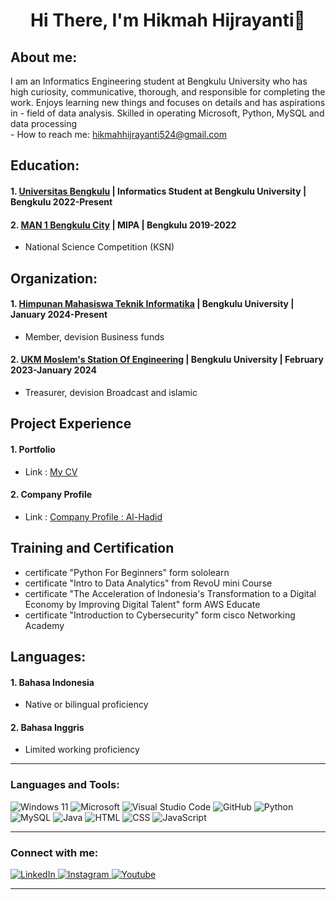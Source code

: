 # <h1 align="center">Hi There, I'm Hikmah Hijrayanti👋</h1>

## About me:
I am an Informatics Engineering student at Bengkulu University who has high curiosity, communicative, thorough, and
responsible for completing the work. Enjoys learning new things and focuses on details and has aspirations in -
field of data analysis. Skilled in operating Microsoft, Python, MySQL and data processing
<br /> - How to reach me: hikmahhijrayanti524@gmail.com 

## Education:
#### 1. [Universitas Bengkulu](https://www.unib.ac.id/) | Informatics Student at Bengkulu University | Bengkulu 2022-Present

#### 2. [MAN 1 Bengkulu City](https://manpk.man1modelbengkulu.sch.id/) | MIPA | Bengkulu 2019-2022
   - National Science Competition (KSN)

## Organization:
#### 1. [Himpunan Mahasiswa Teknik Informatika](https://himatifunib.org/) | Bengkulu University | January 2024-Present
   - Member, devision Business funds
#### 2. [UKM Moslem's Station Of Engineering](https://mostaneerftkbmunib.wordpress.com/author/mostaneerftkbmunib/) | Bengkulu University | February 2023-January 2024
   - Treasurer, devision Broadcast and islamic

## Project Experience
#### 1. Portfolio
   - Link : [My CV](https://hikmahhijrayanti.github.io/Hikmah.github.io/)
#### 2. Company Profile
   - Link : [Company Profile : Al-Hadid](https://hikmahhijrayanti.github.io/HikmahHijrayanti-Tugas-Responsi.github.io/index.html)

## Training and Certification
  - certificate "Python For Beginners" form sololearn
  - certificate "Intro to Data Analytics" from RevoU mini Course
  - certificate "The Acceleration of Indonesia's Transformation to a Digital Economy by Improving Digital Talent" form AWS Educate
  - certificate "Introduction to Cybersecurity" form cisco Networking Academy

## Languages:
#### 1. Bahasa Indonesia
   - Native or bilingual proficiency
#### 2. Bahasa Inggris
   - Limited working proficiency
---

### Languages and Tools:
![Windows 11](https://img.shields.io/badge/Windows%2011-%230079d5.svg?style=for-the-badge&logo=Windows%2011&logoColor=white)
![Microsoft](https://img.shields.io/badge/Microsoft-0078D4?style=for-the-badge&logo=microsoft&logoColor=white)
![Visual Studio Code](https://img.shields.io/badge/Visual%20Studio%20Code-0078d7.svg?style=for-the-badge&logo=visual-studio-code&logoColor=white)
![GitHub](https://img.shields.io/badge/-GitHub-181717?style=for-the-badge&logo=github)
![Python](https://img.shields.io/badge/python-3670A0?style=for-the-badge&logo=python&logoColor=ffdd54)
![MySQL](https://img.shields.io/badge/-MySQL-blue?style=for-the-badge&logo=mysql&logoColor=white)
![Java](https://img.shields.io/badge/java-%23ED8B00.svg?style=for-the-badge&logo=openjdk&logoColor=white)
![HTML](https://img.shields.io/badge/-HTML-CA4245?style=for-the-badge&logo=html5&logoColor=white)
![CSS](https://img.shields.io/badge/-CSS-3670A0?style=for-the-badge&logo=CSS3&logoColor=white)
![JavaScript](https://img.shields.io/badge/-JavaScript-CA4245?style=for-the-badge&logo=JS-icon-set&logoColor=white)


---
### Connect with me:
<a href="https://www.linkedin.com/in/hikmah-hijrayanti-96a234283/" target="blank"> ![LinkedIn](https://img.shields.io/badge/linkedin-%230077B5.svg?style=for-the-badge&logo=linkedin&logoColor=white)
<a href="https://www.instagram.com/hikmah_hjrynt?igsh=MWlpdnowenFzZnEwOQ%3D%3D&utm_source=qr" target="blank"> ![Instagram](https://img.shields.io/badge/Instagram-%23E4405F.svg?style=for-the-badge&logo=Instagram&logoColor=white)
<a href="https://youtube.com/@hikmahhijrayanti6626?si=nYdpAUdX_w9REo9f" target="blank"> ![Youtube](https://img.shields.io/badge/Youtube-%23FF0000.svg?style=for-the-badge&logo=YouTube&logoColor=white)

---
